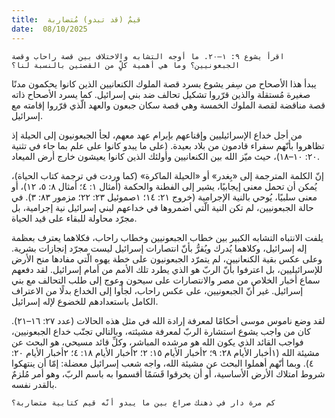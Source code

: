 ```yaml
---
title:  قيمٌ (قد تبدو) مُتضاربة
date:  08/10/2025
---
```


`اقرأ يشوع ٩: ١–٢٠. ما أوجه التشابه والاختلاف بين قصة راحاب وقصة الجبعونيين؟ وما هي أهمية كلٍّ من القصتين بالنسبة لنا؟`

يبدأ هذا الأصحاح من سِفر يشوع بسرد قصة الملوك الكنعانيين الذين كانوا يحكمون مدنًا صغيرة مُستقلة والذين قرّروا تشكيل تحالف ضد بني إسرائيل. كما يسرد الأصحاح ذاته قصة مناقضة لقصة الملوك الخمسة وهي قصة سكان جبعون والعهد الّذي قرّروا إقامته مع إسرائيل.

من أجل خداع الإسرائيليين وإقناعهم بإبرام عهد معهم، لجأ الجبعونيون إلى الحيلة إذ تظاهروا بأنّهم سفراء قادمون من بلاد بعيدة. (على ما يبدو كانوا على علم بما جاء في تثنية ٢٠: ١٠–١٨)، حيث ميّز الله بين الكنعانيين وأولئك الذين كانوا يعيشون خارج أرض الميعاد.

إنّ الكلمة المترجمة إلى «بِغدر» أو «الحيلة الماكرة» (كما وردت في ترجمة كتاب الحياة)، يُمكن أن تحمل معنى إيجابيًا، يشير إلى الفطنة والحكمة (أمثال ١: ٤؛ أمثال ٨: ٥، ١٢)، أو معنى سلبيًا، يُوحي بالنية الإجرامية (خروج ٢١: ١٤؛ ١صموئيل ٢٣: ٢٢؛ مزمور ٨٣: ٣). في حالة الجبعونيين، لم تكن النية الّتي أضمروها في خداعهم لبني إسرائيل نية إجرامية، بل مجرّد محاولة للبقاء على قيد الحياة.

يلفت الانتباه التشابه الكبير بين خطاب الجبعونيين وخطاب راحاب، فكلاهما يعترف بعظمة إله إسرائيل، وكلاهما يُدرك ويُقرُّ بأنّ انتصارات إسرائيل ليست مجرّد إنجازات بشرية. وعلى عكس بقية الكنعانيين، لم يتمرّد الجبعونيون على خطة يهوه الّتي مفادها منح الأرض للإسرائيليين، بل اعترفوا بأنّ الربّ هو الذي يطرد تلك الأمم من أمام إسرائيل. لقد دفعهم سماع أخبار الخلاص من مصر والانتصارات على سيحون وعوج إلى طلب التحالف مع بني إسرائيل. غير أنّ الجبعونيين، على عكس راحاب، لجأوا إلى الخداع بدلًا من الاعتراف الكامل باستعدادهم للخضوع لإله إسرائيل.

لقد وضع ناموس موسى أحكامًا لمعرفة إرادة الله في مثل هذه الحالات (عدد ٢٧: ١٦–٢١). كان من واجب يشوع استشارة الربّ لمعرفة مشيئته، وبالتالي تجنّب خداع الجبعونيين، فواجب القائد الذي يكون الله هو مرشده المباشر، وكلِّ قائد مسيحي، هو البحث عن مشيئة الله (١أخبار الأيام ٢٨: ٩؛ ٢أخبار الأيام ١٥: ٢؛ ٢أخبار الأيام ١٨: ٤؛ ٢أخبار الأيام ٢٠: ٤). وبما أنّهم أهملوا البحث عن مشيئة الله، واجه شعب إسرائيل معضلة: إمّا أن ينتهكوا شروط امتلاك الأرض الأساسية، أو أن يخرقوا قَسَمًا أقسموا به باسم الربّ، وهو أمر مُلزمٌ بالقدر نفسه.

`كم مرة دار في ذهنك صراع بين ما يبدو أنّه قيم كتابية متضاربة؟`